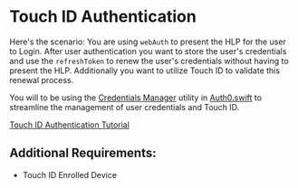 # Touch ID Authentication

Here's the scenario: You are using `webAuth` to present the HLP for the user to Login. After user authentication you want to store the user's credentials and use the `refreshToken` to renew the user's credentials without having to present the HLP. Additionally you want to utilize Touch ID to validate this renewal process.

You will to be using the [Credentials Manager](https://github.com/auth0/Auth0.swift/blob/master/Auth0/CredentialsManager.swift) utility in [Auth0.swift](https://github.com/auth0/Auth0.swift/) to streamline the management of user credentials and Touch ID.

[Touch ID Authentication Tutorial](https://auth0.com/docs/quickstart/native/ios-swift/08-touch-id-authentication)

## Additional Requirements:
- Touch ID Enrolled Device